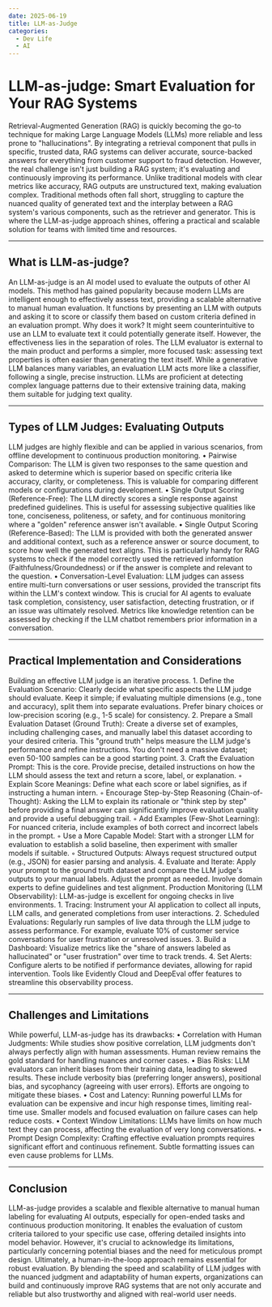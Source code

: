 ```yaml
---
date: 2025-06-19
title: LLM-as-Judge
categories:
  - Dev Life
  - AI
---
```



# LLM-as-judge: Smart Evaluation for Your RAG Systems

Retrieval-Augmented Generation (RAG) is quickly becoming the go-to technique for making Large Language Models (LLMs) more reliable and less prone to "hallucinations". By integrating a retrieval component that pulls in specific, trusted data, RAG systems can deliver accurate, source-backed answers for everything from customer support to fraud detection.
However, the real challenge isn't just building a RAG system; it's evaluating and continuously improving its performance. Unlike traditional models with clear metrics like accuracy, RAG outputs are unstructured text, making evaluation complex. Traditional methods often fall short, struggling to capture the nuanced quality of generated text and the interplay between a RAG system's various components, such as the retriever and generator.
This is where the LLM-as-judge approach shines, offering a practical and scalable solution for teams with limited time and resources.

---


## What is LLM-as-judge?

An LLM-as-judge is an AI model used to evaluate the outputs of other AI models. This method has gained popularity because modern LLMs are intelligent enough to effectively assess text, providing a scalable alternative to manual human evaluation. It functions by presenting an LLM with outputs and asking it to score or classify them based on custom criteria defined in an evaluation prompt.
Why does it work? It might seem counterintuitive to use an LLM to evaluate text it could potentially generate itself. However, the effectiveness lies in the separation of roles. The LLM evaluator is external to the main product and performs a simpler, more focused task: assessing text properties is often easier than generating the text itself. While a generative LLM balances many variables, an evaluation LLM acts more like a classifier, following a single, precise instruction. LLMs are proficient at detecting complex language patterns due to their extensive training data, making them suitable for judging text quality.

---


## Types of LLM Judges: Evaluating Outputs

LLM judges are highly flexible and can be applied in various scenarios, from offline development to continuous production monitoring.
•
Pairwise Comparison: The LLM is given two responses to the same question and asked to determine which is superior based on specific criteria like accuracy, clarity, or completeness. This is valuable for comparing different models or configurations during development.
•
Single Output Scoring (Reference-Free): The LLM directly scores a single response against predefined guidelines. This is useful for assessing subjective qualities like tone, conciseness, politeness, or safety, and for continuous monitoring where a "golden" reference answer isn't available.
•
Single Output Scoring (Reference-Based): The LLM is provided with both the generated answer and additional context, such as a reference answer or source document, to score how well the generated text aligns. This is particularly handy for RAG systems to check if the model correctly used the retrieved information (Faithfulness/Groundedness) or if the answer is complete and relevant to the question.
•
Conversation-Level Evaluation: LLM judges can assess entire multi-turn conversations or user sessions, provided the transcript fits within the LLM's context window. This is crucial for AI agents to evaluate task completion, consistency, user satisfaction, detecting frustration, or if an issue was ultimately resolved. Metrics like knowledge retention can be assessed by checking if the LLM chatbot remembers prior information in a conversation.

---

## Practical Implementation and Considerations

Building an effective LLM judge is an iterative process.
1.
Define the Evaluation Scenario: Clearly decide what specific aspects the LLM judge should evaluate. Keep it simple; if evaluating multiple dimensions (e.g., tone and accuracy), split them into separate evaluations. Prefer binary choices or low-precision scoring (e.g., 1-5 scale) for consistency.
2.
Prepare a Small Evaluation Dataset (Ground Truth): Create a diverse set of examples, including challenging cases, and manually label this dataset according to your desired criteria. This "ground truth" helps measure the LLM judge's performance and refine instructions. You don't need a massive dataset; even 50-100 samples can be a good starting point.
3.
Craft the Evaluation Prompt: This is the core. Provide precise, detailed instructions on how the LLM should assess the text and return a score, label, or explanation.
◦
Explain Score Meanings: Define what each score or label signifies, as if instructing a human intern.
◦
Encourage Step-by-Step Reasoning (Chain-of-Thought): Asking the LLM to explain its rationale or "think step by step" before providing a final answer can significantly improve evaluation quality and provide a useful debugging trail.
◦
Add Examples (Few-Shot Learning): For nuanced criteria, include examples of both correct and incorrect labels in the prompt.
◦
Use a More Capable Model: Start with a stronger LLM for evaluation to establish a solid baseline, then experiment with smaller models if suitable.
◦
Structured Outputs: Always request structured output (e.g., JSON) for easier parsing and analysis.
4.
Evaluate and Iterate: Apply your prompt to the ground truth dataset and compare the LLM judge's outputs to your manual labels. Adjust the prompt as needed. Involve domain experts to define guidelines and test alignment.
Production Monitoring (LLM Observability): LLM-as-judge is excellent for ongoing checks in live environments.
1.
Tracing: Instrument your AI application to collect all inputs, LLM calls, and generated completions from user interactions.
2.
Scheduled Evaluations: Regularly run samples of live data through the LLM judge to assess performance. For example, evaluate 10% of customer service conversations for user frustration or unresolved issues.
3.
Build a Dashboard: Visualize metrics like the "share of answers labeled as hallucinated" or "user frustration" over time to track trends.
4.
Set Alerts: Configure alerts to be notified if performance deviates, allowing for rapid intervention.
Tools like Evidently Cloud and DeepEval offer features to streamline this observability process.

---

## Challenges and Limitations

While powerful, LLM-as-judge has its drawbacks:
•
Correlation with Human Judgments: While studies show positive correlation, LLM judgments don't always perfectly align with human assessments. Human review remains the gold standard for handling nuances and corner cases.
•
Bias Risks: LLM evaluators can inherit biases from their training data, leading to skewed results. These include verbosity bias (preferring longer answers), positional bias, and sycophancy (agreeing with user errors). Efforts are ongoing to mitigate these biases.
•
Cost and Latency: Running powerful LLMs for evaluation can be expensive and incur high response times, limiting real-time use. Smaller models and focused evaluation on failure cases can help reduce costs.
•
Context Window Limitations: LLMs have limits on how much text they can process, affecting the evaluation of very long conversations.
•
Prompt Design Complexity: Crafting effective evaluation prompts requires significant effort and continuous refinement. Subtle formatting issues can even cause problems for LLMs.

---

## Conclusion

LLM-as-judge provides a scalable and flexible alternative to manual human labeling for evaluating AI outputs, especially for open-ended tasks and continuous production monitoring. It enables the evaluation of custom criteria tailored to your specific use case, offering detailed insights into model behavior.
However, it's crucial to acknowledge its limitations, particularly concerning potential biases and the need for meticulous prompt design. Ultimately, a human-in-the-loop approach remains essential for robust evaluation. By blending the speed and scalability of LLM judges with the nuanced judgment and adaptability of human experts, organizations can build and continuously improve RAG systems that are not only accurate and reliable but also trustworthy and aligned with real-world user needs.
